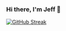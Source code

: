 ### Hi there, I'm Jeff 👋

[![GitHub Streak](https://streak-stats.demolab.com?user=jmcammond&theme=vue-dark&hide_border=true)](https://git.io/streak-stats)

<!--
**JMcAmmond/jmcammond** is a ✨ _special_ ✨ repository because its `README.md` (this file) appears on your GitHub profile.

Here are some ideas to get you started:

- 🔭 I’m currently working on ...
- 🌱 I’m currently learning ...
- 👯 I’m looking to collaborate on ...
- 🤔 I’m looking for help with ...
- 💬 Ask me about ...
- 📫 How to reach me: ...
- 😄 Pronouns: ...
- ⚡ Fun fact: ...
-->
